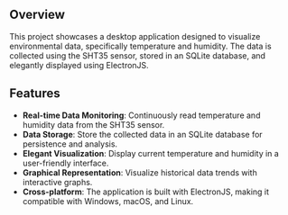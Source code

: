 ## Overview

This project showcases a desktop application designed to visualize environmental data, specifically temperature and humidity. The data is collected using the SHT35 sensor, stored in an SQLite database, and elegantly displayed using ElectronJS.

## Features

- **Real-time Data Monitoring**: Continuously read temperature and humidity data from the SHT35 sensor.
- **Data Storage**: Store the collected data in an SQLite database for persistence and analysis.
- **Elegant Visualization**: Display current temperature and humidity in a user-friendly interface.
- **Graphical Representation**: Visualize historical data trends with interactive graphs.
- **Cross-platform**: The application is built with ElectronJS, making it compatible with Windows, macOS, and Linux.
